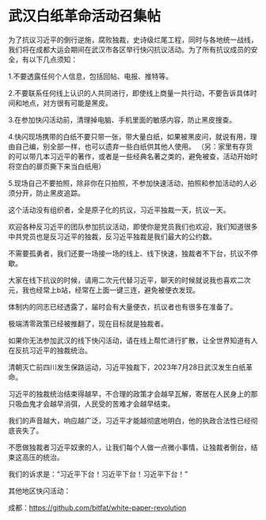 # 武汉白纸革命活动召集帖
为了抗议习近平的倒行逆施，腐败独裁，史诗级烂尾工程，同时与各地统一战线，我们将在成都大运会期间在武汉市各区举行快闪抗议活动。为了所有抗议成员的安全，有以下几点须知：

1.不要透露任何个人信息，包括回帖、电报、推特等。

2.不要联系任何线上认识的人共同进行，即使线上商量一共行动，不要告诉具体时间和地点，对方很有可能是黑皮。

3.在参加快闪活动前，清理掉电脑、手机里面的敏感内容，防止黑皮搜查。

4.快闪现场携带的白纸不要只带一张，带大量白纸，如果被黑皮问，就说有用，理由自己编，别全部一样，也可以遗弃一些白纸供其他人使用。
（另：家里有存货的可以带几本习近平的著作，或者是一些经典名著之类的，避免被查，活动开始时将空白的扉页撕下来当白纸用）

5.现场自己不要拍照，除非你在只拍照，不参加快速活动，拍照和参加活动的人必须分开，防止黑皮追踪。

这个活动没有组织者，全是原子化的抗议，习近平独裁一天，抗议一天。

欢迎各种反习近平的团队参加抗议活动，即使你是党员我们也欢迎，我们知道很多中共党员也是反习近平的独裁，反习近平独裁是我们最大的公约数。

不需要孤勇者，我们还要一场接一场的线上、线下快速，独裁者不下台，抗议不停歇。

大家在线下抗议的时候，请用二次元代替习近平，聊天的时候就说我也喜欢二次元，我也经常上b站，经常在上面一键三连，避免被便衣发现。

体制内的同志已经透露了，届时会有大量便衣，抗议者也有很多在准备了。

极端清零政策已经被推翻了，现在目标就是独裁者。

如果你无法参加武汉的线下快闪活动，请在线上帮忙进行扩散，让全世界知道有人在反抗习近平的独裁统治。

清朝灭亡前四川发生保路运动，习近平独裁下，2023年7月28日武汉发生白纸革命。

习近平的独裁统治结束得越早，不合理的政策才会越早瓦解，寄居在人民身上的那只吸血鬼才会越早消弭，人民受的苦难才会越早结束。

我们的声音越大，响应越广泛，习近平才能越彻底地明白，他的执政合法性已经彻底丧失了。

不愿做独裁者习近平奴隶的人，让我们每个人做一点微小事情，让独裁者倒台，结束这高压的统治。

我们的诉求是：“习近平下台！习近平下台！习近平下台！”

其他地区快闪活动：

成都：https://github.com/bitfat/white-paper-revolution
